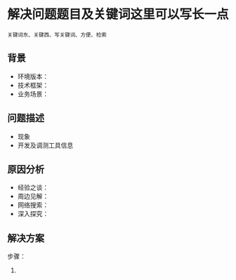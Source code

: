 # 解决问题题目及关键词这里可以写长一点

    关键词东、关键西、写关键词、方便、检索

## 背景

* 环境版本：
* 技术框架：
* 业务场景：

## 问题描述

* 现象
* 开发及调测工具信息

## 原因分析

* 经验之谈：
* 周边见解：
* 网络搜索：
* 深入探究：

## 解决方案

步骤：

1. 
